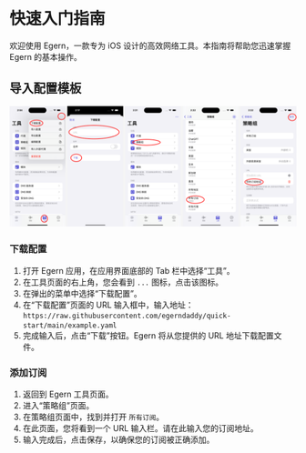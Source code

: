 # 快速入门指南

欢迎使用 Egern，一款专为 iOS 设计的高效网络工具。本指南将帮助您迅速掌握 Egern 的基本操作。

## 导入配置模板

![Steps](/steps.png)

### 下载配置

1. 打开 Egern 应用，在应用界面底部的 Tab 栏中选择“工具”。
3. 在工具页面的右上角，您会看到 `...` 图标，点击该图标。
4. 在弹出的菜单中选择“下载配置”。
5. 在“下载配置”页面的 URL 输入框中，输入地址：`https://raw.githubusercontent.com/egerndaddy/quick-start/main/example.yaml`
6. 完成输入后，点击“下载”按钮。Egern 将从您提供的 URL 地址下载配置文件。

### 添加订阅

1. 返回到 Egern 工具页面。
2. 进入“策略组”页面。
3. 在策略组页面中，找到并打开 `所有订阅`。
4. 在此页面，您将看到一个 URL 输入栏。请在此输入您的订阅地址。
5. 输入完成后，点击保存，以确保您的订阅被正确添加。
